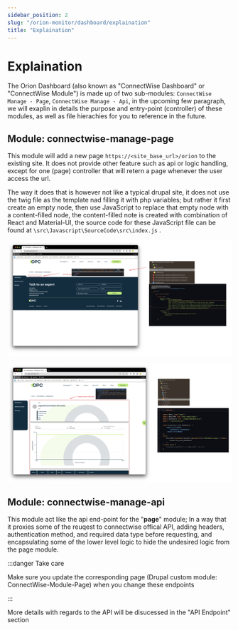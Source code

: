 ```yaml
---
sidebar_position: 2
slug: "/orion-monitor/dashboard/explaination"
title: "Explaination"
---
```



# Explaination

The Orion Dashboard (also known as "ConnectWise Dashboard" or "ConnectWise Module") is made up of two sub-modules: `ConnectWise Manage - Page`, `ConnectWise Manage - Api`, in the upcoming few paragraph, we will exaplin in details the purpose and entry-point (controller) of these modules, as well as file hierachies for you to reference in the future.


## Module: connectwise-manage-page

This module will add a new page `https://<site_base_url>/orion` to the existing site. It does not provide other feature such as api or logic handling, except for one (page) controller that will retern a page whenever the user access the url.

The way it does that is however not like a typical drupal site, it does not use the twig file as the template nad filling it with php variables; but rather it first create an empty node, then use JavaScript to replace that empty node with a content-filled node, the content-filled note is created with combination of React and Material-UI, the source code for these JavaScript file can be found at `\src\Javascript\SourceCode\src\index.js` .

![2023.06.08 - 11_43_30 -  [CleanShot-CleanShot] -](assets/2023.06.08%20-%2011_43_30%20-%20%20%5BCleanShot-CleanShot%5D%20-.png)

![2023.06.08 - 11_48_50 -  [CleanShot-CleanShot] -](assets/2023.06.08%20-%2011_48_50%20-%20%20%5BCleanShot-CleanShot%5D%20-.png)



## Module: connectwise-manage-api

This module act like the api end-point for the "**page**" module; In a way that it proxies some of the reuqest to connectwise offical API, adding headers, authentication method, and required data type before requesting, and encapsulating some of the lower level logic to hide the undesired logic from the page module.

:::danger Take care

Make sure you update the corresponding page (Drupal custom module: ConnectWise-Module-Page) when you change these endpoints

:::

More details with regards to the API will be disucessed in the "API Endpoint" section
